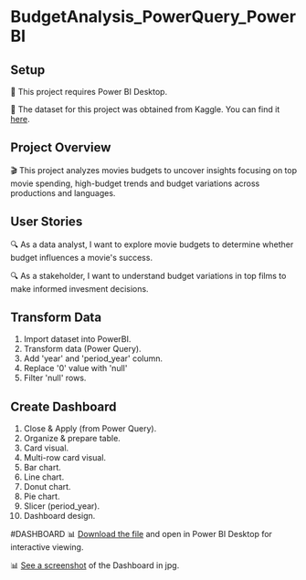 # BudgetAnalysis_PowerQuery_PowerBI

## Setup
📌 This project requires Power BI Desktop.

📌 The dataset for this project was obtained from Kaggle. You can find it [here](https://www.kaggle.com/datasets/ursmaheshj/top-10000-popular-movies-tmdb-05-2023).


## Project Overview
🎬 This project analyzes movies budgets to uncover insights focusing on top movie spending, high-budget trends and budget variations across productions and languages.

## User Stories
🔍 As a data analyst, I want to explore movie budgets to determine whether budget influences a movie's success.

🔍 As a stakeholder, I want to understand budget variations in top films to make informed invesment decisions.

## Transform Data
1. Import dataset into PowerBI.
2. Transform data (Power Query).
3. Add 'year' and 'period_year' column.
5. Replace '0' value with 'null'
6. Filter 'null' rows.

## Create Dashboard 
1. Close & Apply (from Power Query).
2. Organize & prepare table.
3. Card visual.
4. Multi-row card visual.
5. Bar chart.
6. Line chart.
7. Donut chart.
8. Pie chart.
9. Slicer (period_year).
10. Dashboard design.

#DASHBOARD
📊 [Download the file](./Budgeting_Report.pbix) and open in Power BI Desktop for interactive viewing.

📊 [See a screenshot](./Budgeting_Report.jpg) of the Dashboard in jpg.
